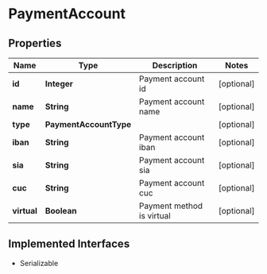 

# PaymentAccount


## Properties

| Name | Type | Description | Notes |
|------------ | ------------- | ------------- | -------------|
|**id** | **Integer** | Payment account id |  [optional] |
|**name** | **String** | Payment account name |  [optional] |
|**type** | **PaymentAccountType** |  |  [optional] |
|**iban** | **String** | Payment account iban |  [optional] |
|**sia** | **String** | Payment account sia |  [optional] |
|**cuc** | **String** | Payment account cuc |  [optional] |
|**virtual** | **Boolean** | Payment method is virtual |  [optional] |


## Implemented Interfaces

* Serializable


